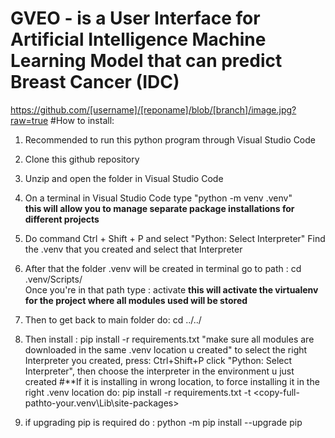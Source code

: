 # GVEO - is a User Interface for Artificial Intelligence Machine Learning Model that can predict Breast Cancer (IDC)
https://github.com/[username]/[reponame]/blob/[branch]/image.jpg?raw=true
#How to install:
1. Recommended to run this python program through Visual Studio Code
2. Clone this github repository 
3. Unzip and open the folder in Visual Studio Code
4. On a terminal in Visual Studio Code type "python -m venv .venv"  
**this will allow you to manage separate package installations for different projects**
5. Do command Ctrl + Shift + P and select "Python: Select Interpreter" Find the .venv 
that you created and select that Interpreter
6. After that the folder .venv will be created
in terminal go to path :   cd .venv/Scripts/    
Once you're in that path type :   activate
**this will activate the virtualenv for the project where all modules used will be stored**
7. Then to get back to main folder do: cd ../../      
8. Then install : pip install -r requirements.txt   "make sure all modules are downloaded in the same .venv location u created"
to select the right Interpreter you created, press: Ctrl+Shift+P click "Python: Select Interpreter", then choose the interpreter in the environment u just created
#**If it is installing in wrong location, to force installing it in the right .venv location do:
pip install -r requirements.txt -t <copy-full-pathto-your\.venv\Lib\site-packages>

9. if upgrading pip is required do : python -m pip install --upgrade pip


